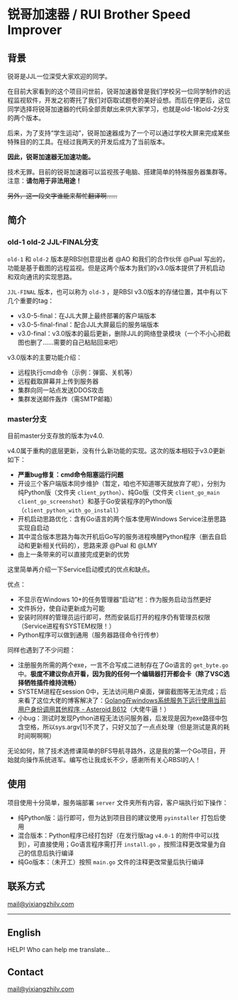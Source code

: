 # 锐哥加速器 / RUI Brother Speed Improver

## 背景

锐哥是JJL一位深受大家欢迎的同学。

在目前大家看到的这个项目问世前，锐哥加速器曾是我们学校另一位同学制作的远程监视软件，开发之初寄托了我们对窃取试题卷的美好设想。而后在停更后，这位同学选择将锐哥加速器的代码全部贡献出来供大家学习，也就是old-1和old-2分支的两个版本。

后来，为了支持“学生运动”，锐哥加速器成为了一个可以通过学校大屏来完成某些特殊目的的工具。在经过我两天的开发后成为了当前版本。

**因此，锐哥加速器无加速功能。**

技术无罪。目前的锐哥加速器可以监视孩子电脑、搭建简单的特殊服务器集群等。注意：**请勿用于非法用途！**

~~另外，这一段文字谁能来帮忙翻译啊……~~

## 简介

### old-1 old-2 JJL-FINAL分支

`old-1` 和 `old-2` 版本是RBSI创意提出者 @AO 和我们的合作伙伴 @Pual 写出的，功能是基于截图的远程监视。但是这两个版本为我们的v3.0版本提供了开机启动和双向通讯的实现思路。

`JJL-FINAL` 版本，也可以称为 `old-3` ，是RBSI v3.0版本的存储位置，其中有以下几个重要的tag：

- v3.0-5-final：在JJL大屏上最终部署的客户端版本
- v3.0-5-final-final：配合JJL大屏最后的服务端版本
- v3.0-final：v3.0版本的最后更新，删除JJL的网络登录模块（一个不小心把截图也删了……需要的自己粘贴回来吧）

v3.0版本的主要功能介绍：

- 远程执行cmd命令（示例：弹窗、关机等）
- 远程截取屏幕并上传到服务器
- 集群向同一站点发送DDOS攻击
- 集群发送邮件轰炸（需SMTP邮箱）

### master分支

目前master分支存放的版本为v4.0.

v4.0属于重构的底层更新，没有什么新功能的实现。这次的版本相较于v3.0更新如下：

- **严重bug修复：cmd命令阻塞运行问题**
- 开设三个客户端版本同步维护（暂定，咱也不知道哪天就放弃了呢），分别为纯Python版（文件夹 `client_python`）、纯Go版（文件夹 `client_go_main` `client_go_screenshot`）和基于Go安装程序的Python版（`client_python_with_go_install`）
- 开机启动思路优化：含有Go语言的两个版本使用Windows Service注册思路实现自启动
- 其中混合版本思路为每次开机后Go写的服务进程唤醒Python程序（删去自启动和更新相关代码的），思路来源 @Pual 和 @LMY
- 由上一条带来的可以直接完成更新的优势

这里简单再介绍一下Service启动模式的优点和缺点。

优点：

- 不显示在Windows 10+的任务管理器“启动”栏：作为服务启动当然更好
- 文件拆分，使自动更新成为可能
- 安装时同样的管理员运行即可，然而安装后打开的程序仍有管理员权限（Service进程有SYSTEM权限！）
- Python程序可以做到通用（服务器路径命令行传参）

同样也遇到了不少问题：

- 注册服务所需的两个exe，一言不合写成二进制存在了Go语言的 `get_byte.go` 中。**极度不建议你点开看，因为我的任何一个编辑器打开都会卡（除了VSC选择牺牲插件维持流畅）**
- SYSTEM进程在session 0中，无法访问用户桌面，弹窗截图等无法完成；后来看了这位大佬的博客解决了：[Golang在windows系统服务下运行使用当前用户身份调用其他程序 - Asteroid B612](http://www.b612.me/golang/113.html)（大佬牛逼！）
- 小bug：测试时发现Python进程无法访问服务器，后发现是因为exe路径中包含空格，所以sys.argv[1]不灵了，只好又加了一点点处理（但是测试是真的耗时间啊啊啊）

无论如何，除了技术选修课简单的BFS导航寻路外，这是我的第一个Go项目，开始就向操作系统进军。编写也让我成长不少，感谢所有关心RBSI的人！

## 使用

项目使用十分简单，服务端部署 `server` 文件夹所有内容，客户端执行如下操作：

- 纯Python版：运行即可，但为达到项目目的建议使用 `pyinstaller` 打包后使用
- 混合版本：Python程序已经打包好（在发行版tag `v4.0-1` 的附件中可以找到），可直接使用；Go语言程序需打开 `install.go` ，按照注释更改常量为自己的信息后执行编译
- 纯Go版本：（未开工）按照 `main.go` 文件的注释更改常量后执行编译


## 联系方式

[mail@yixiangzhilv.com](mailto:mail@yixiangzhilv.com)

---

## English

HELP! Who can help me translate...

## Contact

[mail@yixiangzhilv.com](mailto:mail@yixiangzhilv.com)
